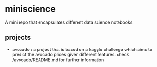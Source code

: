 # miniscience
A mini repo that encapsulates different data science notebooks

## projects

- avocado : a project that is based on a kaggle challenge which aims to predict the avocado prices given different features. check /avocado/README.md for further information